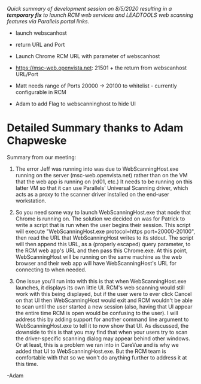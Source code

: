 
_Quick summary of development session on 8/5/2020 resulting in a **temporary fix** to launch RCM web services and LEADTOOLS web scanning features via Parallels portal links._


- launch webscanhost
- return URL and Port
- Launch Chrome RCM URL with parameter of webscanhost
- https://msc-web.openvista.net: 21501 + the return from webscanhost URL/Port

- Matt needs range of Ports 20000 -> 20100 to whitelist - currently configurable in RCM
- Adam to add Flag to webscanninghost to hide UI

# Detailed Summary thanks to Adam Chapweske

Summary from our meeting:

1) The error Jeff was running into was due to WebScanningHost.exe running on the server (msc-web.openvista.net) rather than on the VM that the web app is running on (rd01, etc.) It needs to be running on this latter VM so that it can use Parallels' Universal Scanning driver, which acts as a proxy to the scanner driver installed on the end-user workstation. 

2) So you need some way to launch WebScanningHost.exe that node that Chrome is running on. The solution we decided on was for Patrick to write a script that is run when the user begins their session. This script will execute "WebScanningHost.exe protocol=https port=20000-20100", then read the URL that WebScanningHost writes to its stdout. The script will then append this URL, as a (properly escaped) query parameter, to the RCM web app's URL and then pass this Chrome.exe. At this point, WebScanningHost will be running on the same machine as the web browser and their web app will have WebScanningHost's URL for connecting to when needed.

3) One issue you'll run into with this is that when WebScanningHost.exe launches, it displays its own little UI. RCM's web scanning would still work with this being displayed, but if the user were to ever click Cancel on that UI then WebScanningHost would exit and RCM wouldn't be able to scan until the user started a new session (also, having that UI appear the entire time RCM is open would be confusing to the user). I will address this by adding support for another command line argument to WebScanningHost.exe to tell it to now show that UI. As discussed, the downside to this is that you may find that when your users try to scan the driver-specific scanning dialog may appear behind other windows. Or at least, this is a problem we ran into in CareVue and is why we added that UI to WebScanningHost.exe. But the RCM team is comfortable with that so we won't do anything further to address it at this time.

-Adam

